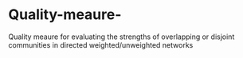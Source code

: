 # Quality-meaure-
Quality meaure for evaluating the strengths of overlapping or disjoint communities in directed weighted/unweighted networks
